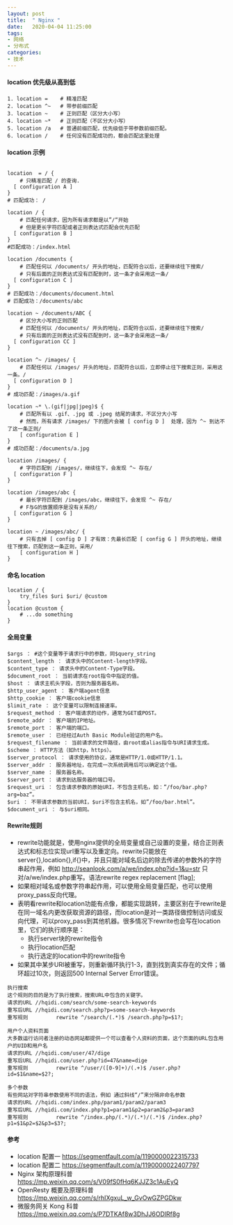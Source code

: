 ```yaml
---
layout: post
title:  " Nginx "
date:   2020-04-04 11:25:00
tags:
- 网络
- 分布式
categories:
- 技术
---
```

#### location 优先级从高到低
```shell 
1. location =    # 精准匹配
2. location ^~   # 带参前缀匹配
3. location ~    # 正则匹配（区分大小写）
4. location ~*   # 正则匹配（不区分大小写）
5. location /a   # 普通前缀匹配，优先级低于带参数前缀匹配。
6. location /    # 任何没有匹配成功的，都会匹配这里处理
```
#### location 示例
```shell

location  = / {
    # 只精准匹配 / 的查询.
  [ configuration A ] 
}
# 匹配成功： / 

location / {
    # 匹配任何请求，因为所有请求都是以”/“开始
    # 但是更长字符匹配或者正则表达式匹配会优先匹配
  [ configuration B ] 
}
#匹配成功：/index.html

location /documents {
    # 匹配任何以 /documents/ 开头的地址，匹配符合以后，还要继续往下搜索/
    # 只有后面的正则表达式没有匹配到时，这一条才会采用这一条/
  [ configuration C ] 
}
# 匹配成功：/documents/document.html
# 匹配成功：/documents/abc

location ~ /documents/ABC {
    # 区分大小写的正则匹配
    # 匹配任何以 /documents/ 开头的地址，匹配符合以后，还要继续往下搜索/
    # 只有后面的正则表达式没有匹配到时，这一条才会采用这一条/
  [ configuration CC ] 
}

location ^~ /images/ {
    # 匹配任何以 /images/ 开头的地址，匹配符合以后，立即停止往下搜索正则，采用这一条。/
  [ configuration D ] 
}
# 成功匹配：/images/a.gif

location ~* \.(gif|jpg|jpeg)$ {
    # 匹配所有以 .gif、.jpg 或 .jpeg 结尾的请求，不区分大小写
    # 然而，所有请求 /images/ 下的图片会被 [ config D ]  处理，因为 ^~ 到达不了这一条正则/
    [ configuration E ] 
}
# 成功匹配：/documents/a.jpg

location /images/ {
    # 字符匹配到 /images/，继续往下，会发现 ^~ 存在/
  [ configuration F ] 
}

location /images/abc {
    # 最长字符匹配到 /images/abc，继续往下，会发现 ^~ 存在/
    # F与G的放置顺序是没有关系的/
  [ configuration G ] 
}

location ~ /images/abc/ {
    # 只有去掉 [ config D ] 才有效：先最长匹配 [ config G ] 开头的地址，继续往下搜索，匹配到这一条正则，采用/
    [ configuration H ] 
}
```
#### 命名 location
```shell 
location / {
    try_files $uri $uri/ @custom
}
location @custom {
    # ...do something
}
```
#### 全局变量
```shell
$args ： #这个变量等于请求行中的参数，同$query_string
$content_length ： 请求头中的Content-length字段。
$content_type ： 请求头中的Content-Type字段。
$document_root ： 当前请求在root指令中指定的值。
$host ： 请求主机头字段，否则为服务器名称。
$http_user_agent ： 客户端agent信息
$http_cookie ： 客户端cookie信息
$limit_rate ： 这个变量可以限制连接速率。
$request_method ： 客户端请求的动作，通常为GET或POST。
$remote_addr ： 客户端的IP地址。
$remote_port ： 客户端的端口。
$remote_user ： 已经经过Auth Basic Module验证的用户名。
$request_filename ： 当前请求的文件路径，由root或alias指令与URI请求生成。
$scheme ： HTTP方法（如http，https）。
$server_protocol ： 请求使用的协议，通常是HTTP/1.0或HTTP/1.1。
$server_addr ： 服务器地址，在完成一次系统调用后可以确定这个值。
$server_name ： 服务器名称。
$server_port ： 请求到达服务器的端口号。
$request_uri ： 包含请求参数的原始URI，不包含主机名，如：”/foo/bar.php?arg=baz”。
$uri ： 不带请求参数的当前URI，$uri不包含主机名，如”/foo/bar.html”。
$document_uri ： 与$uri相同。
```
#### Rewrite规则
- rewrite功能就是，使用nginx提供的全局变量或自己设置的变量，结合正则表达式和标志位实现url重写以及重定向。rewrite只能放在server{},location{},if{}中，并且只能对域名后边的除去传递的参数外的字符串起作用，例如 http://seanlook.com/a/we/index.php?id=1&u=str 只对/a/we/index.php重写。语法rewrite regex replacement [flag];
- 如果相对域名或参数字符串起作用，可以使用全局变量匹配，也可以使用proxy_pass反向代理。
- 表明看rewrite和location功能有点像，都能实现跳转，主要区别在于rewrite是在同一域名内更改获取资源的路径，而location是对一类路径做控制访问或反向代理，可以proxy_pass到其他机器。很多情况下rewrite也会写在location里，它们的执行顺序是：
    - 执行server块的rewrite指令
    - 执行location匹配
    - 执行选定的location中的rewrite指令
- 如果其中某步URI被重写，则重新循环执行1-3，直到找到真实存在的文件；循环超过10次，则返回500 Internal Server Error错误。    

```shell
执行搜索
这个规则的目的是为了执行搜索，搜索URL中包含的关键字。
请求的URL //hqidi.com/search/some-search-keywords
重写后URL //hqidi.com/search.php?p=some-search-keywords
重写规则         rewrite ^/search/(.*)$ /search.php?p=$1?;

用户个人资料页面
大多数运行访问者注册的动态网站都提供一个可以查看个人资料的页面，这个页面的URL包含用户的UID和用户名
请求的URL //hqidi.com/user/47/dige
重写后URL //hqidi.com/user.php?id=47&name=dige
重写规则         rewrite ^/user/([0-9]+)/(.+)$ /user.php?id=$1&name=$2?;

多个参数
有些网站对字符串参数使用不同的语法，例如 通过斜线“/”来分隔非命名参数
请求的URL //hqidi.com/index.php/param1/param2/param3
重写后URL //hqidi.com/index.php?p1=param1&p2=param2&p3=param3
重写规则         rewrite ^/index.php/(.*)/(.*)/(.*)$ /index.php?p1=$1&p2=$2&p3=$3?;
```

#### 参考
- location 配置一 <https://segmentfault.com/a/1190000022315733>
- location 配置二 <https://segmentfault.com/a/1190000022407797>
- Nginx 架构原理科普 <https://mp.weixin.qq.com/s/V09fS0fHq6KJJZ3c1AuEyQ>
- OpenResty 概要及原理科普 <https://mp.weixin.qq.com/s/rhIXgxuL_w_GvOwGZPGDkw>
- 微服务网关 Kong 科普 <https://mp.weixin.qq.com/s/P7DTKAf8w3DhJJ6ODlRf8g>